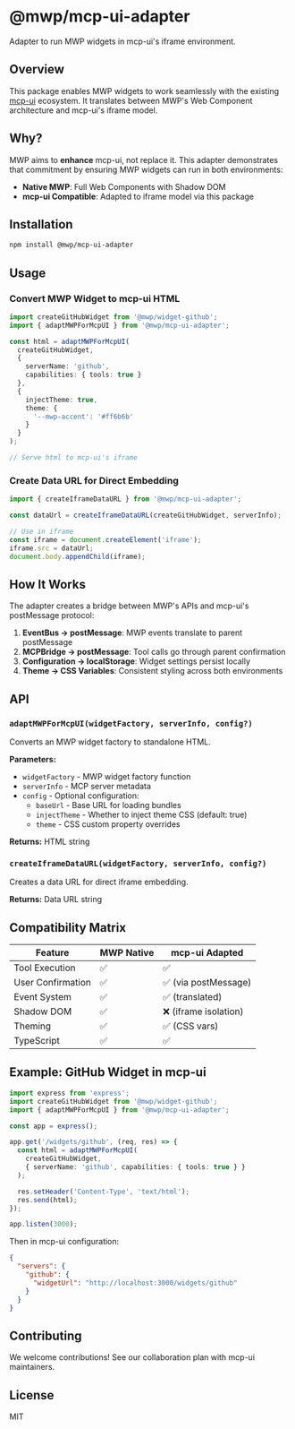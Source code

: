 # @mwp/mcp-ui-adapter

Adapter to run MWP widgets in mcp-ui's iframe environment.

## Overview

This package enables MWP widgets to work seamlessly with the existing [mcp-ui](https://github.com/idosal/mcp-ui) ecosystem. It translates between MWP's Web Component architecture and mcp-ui's iframe model.

## Why?

MWP aims to **enhance** mcp-ui, not replace it. This adapter demonstrates that commitment by ensuring MWP widgets can run in both environments:

- **Native MWP**: Full Web Components with Shadow DOM
- **mcp-ui Compatible**: Adapted to iframe model via this package

## Installation

```bash
npm install @mwp/mcp-ui-adapter
```

## Usage

### Convert MWP Widget to mcp-ui HTML

```typescript
import createGitHubWidget from '@mwp/widget-github';
import { adaptMWPForMcpUI } from '@mwp/mcp-ui-adapter';

const html = adaptMWPForMcpUI(
  createGitHubWidget,
  {
    serverName: 'github',
    capabilities: { tools: true }
  },
  {
    injectTheme: true,
    theme: {
      '--mwp-accent': '#ff6b6b'
    }
  }
);

// Serve html to mcp-ui's iframe
```

### Create Data URL for Direct Embedding

```typescript
import { createIframeDataURL } from '@mwp/mcp-ui-adapter';

const dataUrl = createIframeDataURL(createGitHubWidget, serverInfo);

// Use in iframe
const iframe = document.createElement('iframe');
iframe.src = dataUrl;
document.body.appendChild(iframe);
```

## How It Works

The adapter creates a bridge between MWP's APIs and mcp-ui's postMessage protocol:

1. **EventBus → postMessage**: MWP events translate to parent postMessage
2. **MCPBridge → postMessage**: Tool calls go through parent confirmation
3. **Configuration → localStorage**: Widget settings persist locally
4. **Theme → CSS Variables**: Consistent styling across both environments

## API

### `adaptMWPForMcpUI(widgetFactory, serverInfo, config?)`

Converts an MWP widget factory to standalone HTML.

**Parameters:**
- `widgetFactory` - MWP widget factory function
- `serverInfo` - MCP server metadata
- `config` - Optional configuration:
  - `baseUrl` - Base URL for loading bundles
  - `injectTheme` - Whether to inject theme CSS (default: true)
  - `theme` - CSS custom property overrides

**Returns:** HTML string

### `createIframeDataURL(widgetFactory, serverInfo, config?)`

Creates a data URL for direct iframe embedding.

**Returns:** Data URL string

## Compatibility Matrix

| Feature | MWP Native | mcp-ui Adapted |
|---------|-----------|----------------|
| Tool Execution | ✅ | ✅ |
| User Confirmation | ✅ | ✅ (via postMessage) |
| Event System | ✅ | ✅ (translated) |
| Shadow DOM | ✅ | ❌ (iframe isolation) |
| Theming | ✅ | ✅ (CSS vars) |
| TypeScript | ✅ | ✅ |

## Example: GitHub Widget in mcp-ui

```typescript
import express from 'express';
import createGitHubWidget from '@mwp/widget-github';
import { adaptMWPForMcpUI } from '@mwp/mcp-ui-adapter';

const app = express();

app.get('/widgets/github', (req, res) => {
  const html = adaptMWPForMcpUI(
    createGitHubWidget,
    { serverName: 'github', capabilities: { tools: true } }
  );

  res.setHeader('Content-Type', 'text/html');
  res.send(html);
});

app.listen(3000);
```

Then in mcp-ui configuration:

```json
{
  "servers": {
    "github": {
      "widgetUrl": "http://localhost:3000/widgets/github"
    }
  }
}
```

## Contributing

We welcome contributions! See our collaboration plan with mcp-ui maintainers.

## License

MIT
